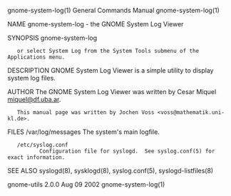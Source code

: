 gnome-system-log(1)                                                                      General Commands Manual                                                                      gnome-system-log(1)

NAME
       gnome-system-log - the GNOME System Log Viewer

SYNOPSIS
       gnome-system-log

       or select System Log from the System Tools submenu of the Applications menu.

DESCRIPTION
       GNOME System Log Viewer is a simple utility to display system log files.

AUTHOR
       The GNOME System Log Viewer was written by Cesar Miquel <miquel@df.uba.ar>.

       This manual page was written by Jochen Voss <voss@mathematik.uni-kl.de>.

FILES
       /var/log/messages
              The system's main logfile.

       /etc/syslog.conf
              Configuration file for syslogd.  See syslog.conf(5) for exact information.

SEE ALSO
       syslogd(8), sysklogd(8), syslog.conf(5), syslogd-listfiles(8)

gnome-utils 2.0.0                                                                              Aug 09 2002                                                                            gnome-system-log(1)
